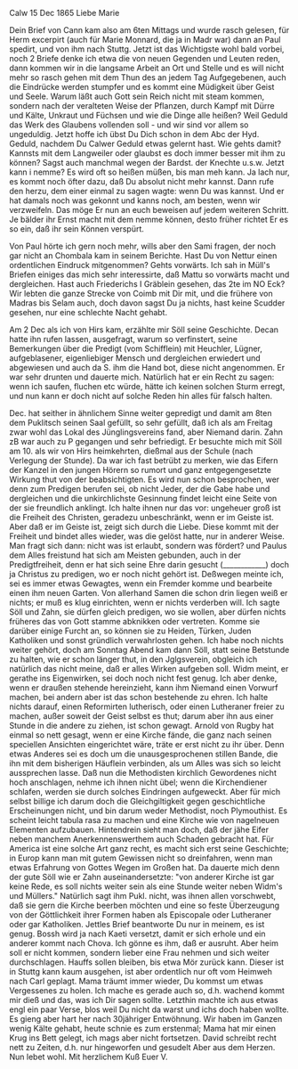  Calw 15 Dec 1865
Liebe Marie

Dein Brief von Cann kam also am 6ten Mittags und wurde rasch gelesen, für Herm excerpirt (auch für Marie Monnard, die ja in Madr war) dann an Paul spedirt, und von ihm nach Stuttg. Jetzt ist das Wichtigste wohl bald vorbei, noch 2 Briefe denke ich etwa die von neuen Gegenden und Leuten reden, dann kommen wir in die langsame Arbeit an Ort und Stelle und es will nicht mehr so rasch gehen mit dem Thun des an jedem Tag Aufgegebenen, auch die Eindrücke werden stumpfer und es kommt eine Müdigkeit über Geist und Seele. Warum läßt auch Gott sein Reich nicht mit steam kommen, sondern nach der veralteten Weise der Pflanzen, durch Kampf mit Dürre und Kälte, Unkraut und Füchsen und wie die Dinge alle heißen? Weil Geduld das Werk des Glaubens vollenden soll - und wir sind vor allem so ungeduldig. Jetzt hoffe ich übst Du Dich schon in dem Abc der Hyd. Geduld, nachdem Du Calwer Geduld etwas gelernt hast. Wie gehts damit? Kannsts mit dem Langweiler oder glaubst es doch immer besser mit ihm zu können? Sagst auch manchmal wegen der Bardst. der Knechte u.s.w. Jetzt kann i nemme? Es wird oft so heißen müßen, bis man meh kann. Ja lach nur, es kommt noch öfter dazu, daß Du absolut nicht mehr kannst. Dann rufe den herzu, dem einer einmal zu sagen wagte: wenn Du was kannst. Und er hat damals noch was gekonnt und kanns noch, am besten, wenn wir verzweifeln. Das möge Er nun an euch beweisen auf jedem weiteren Schritt. Je bälder ihr Ernst macht mit dem nemme können, desto früher richtet Er es so ein, daß ihr sein Können verspürt.

Von Paul hörte ich gern noch mehr, wills aber den Sami fragen, der noch gar nicht an Chombala kam in seinem Berichte. Hast Du von Nettur einen ordentlichen Eindruck mitgenommen? Gehts vorwärts. Ich sah in Müll's Briefen einiges das mich sehr interessirte, daß Mattu so vorwärts macht und dergleichen. Hast auch Friederichs I Gräblein gesehen, das 2te im NO Eck? Wir lebten die ganze Strecke von Coimb mit Dir mit, und die frühere von Madras bis Selam auch, doch davon sagst Du ja nichts, hast keine Scudder gesehen, nur eine schlechte Nacht gehabt.

Am 2 Dec als ich von Hirs kam, erzählte mir Söll seine Geschichte. Decan hatte ihn rufen lassen, ausgefragt, warum so verfinstert, seine Bemerkungen über die Predigt (vom Schifflein) mit Heuchler, Lügner, aufgeblasener, eigenliebiger Mensch und dergleichen erwiedert und abgewiesen und auch da S. ihm die Hand bot, diese nicht angenommen. Er war sehr drunten und dauerte mich. Natürlich hat er ein Recht zu sagen: wenn ich saufen, fluchen etc würde, hätte ich keinen solchen Sturm erregt, und nun kann er doch nicht auf solche Reden hin alles für falsch halten.

Dec. hat seither in ähnlichem Sinne weiter gepredigt und damit am 8ten dem Puklitsch seinen Saal gefüllt, so sehr gefüllt, daß ich als am Freitag zwar wohl das Lokal des Jünglingsvereins fand, aber Niemand darin. Zahn zB war auch zu P gegangen und sehr befriedigt. Er besuchte mich mit Söll am 10. als wir von Hirs heimkehrten, dießmal aus der Schule (nach Verlegung der Stunde). Da war ich fast betrübt zu merken, wie das Eifern der Kanzel in den jungen Hörern so rumort und ganz entgegengesetzte Wirkung thut von der beabsichtigten. Es wird nun schon besprochen, wer denn zum Predigen berufen sei, ob nicht Jeder, der die Gabe habe und dergleichen und die unkirchlichste Gesinnung findet leicht eine Seite von der sie freundlich anklingt. Ich halte ihnen nur das vor: ungeheuer groß ist die Freiheit des Christen, geradezu unbeschränkt, wenn er im Geiste ist. Aber daß er im Geiste ist, zeigt sich durch die Liebe. Diese kommt mit der Freiheit und bindet alles wieder, was die gelöst hatte, nur in anderer Weise. Man fragt sich dann: nicht was ist erlaubt, sondern was fördert? und Paulus dem Alles freistund hat sich am Meisten gebunden, auch in der Predigtfreiheit, denn er hat sich seine Ehre darin gesucht (____________) doch ja Christus zu predigen, wo er noch nicht gehört ist. Deßwegen meinte ich, sei es immer etwas Gewagtes, wenn ein Fremder komme und bearbeite einen ihm neuen Garten. Von allerhand Samen die schon drin liegen weiß er nichts; er muß es klug einrichten, wenn er nichts verderben will. Ich sagte Söll und Zahn, sie dürfen gleich predigen, wo sie wollen, aber dürfen nichts früheres das von Gott stamme abknikken oder vertreten. Komme sie darüber einige Furcht an, so können sie zu Heiden, Türken, Juden Katholiken und sonst gründlich verwahrlosten gehen. Ich habe noch nichts weiter gehört, doch am Sonntag Abend kam dann Söll, statt seine Betstunde zu halten, wie er schon länger thut, in den Jglgsverein, obgleich ich natürlich das nicht meine, daß er alles Wirken aufgeben soll. Widm meint, er gerathe ins Eigenwirken, sei doch noch nicht fest genug. Ich aber denke, wenn er draußen stehende hereinzieht, kann ihm Niemand einen Vorwurf machen, bei andern aber ist das schon bestehende zu ehren. Ich halte nichts darauf, einen Reformirten lutherisch, oder einen Lutheraner freier zu machen, außer soweit der Geist selbst es thut; darum aber ihn aus einer Stunde in die andere zu ziehen, ist schon gewagt. Arnold von Rugby hat einmal so nett gesagt, wenn er eine Kirche fände, die ganz nach seinen speciellen Ansichten eingerichtet wäre, träte er erst nicht zu ihr über. Denn etwas Anderes sei es doch um die unausgesprochenen stillen Bande, die ihn mit dem bisherigen Häuflein verbinden, als um Alles was sich so leicht aussprechen lasse. Daß nun die Methodisten kirchlich Gewordenes nicht hoch anschlagen, nehme ich ihnen nicht übel; wenn die Kirchendiener schlafen, werden sie durch solches Eindringen aufgeweckt. Aber für mich selbst billige ich darum doch die Gleichgiltigkeit gegen geschichtliche Erscheinungen nicht, und bin darum weder Methodist, noch Plymouthist. Es scheint leicht tabula rasa zu machen und eine Kirche wie von nagelneuen Elementen aufzubauen. Hintendrein sieht man doch, daß der jähe Eifer neben manchem Anerkennenswerthem auch Schaden gebracht hat. Für America ist eine solche Art ganz recht, es macht sich erst seine Geschichte; in Europ kann man mit gutem Gewissen nicht so dreinfahren, wenn man etwas Erfahrung von Gottes Wegen im Großen hat. Da dauerte mich denn der gute Söll wie er Zahn auseinandersetzte: "von anderer Kirche ist gar keine Rede, es soll nichts weiter sein als eine Stunde weiter neben Widm's und Müllers." Natürlich sagt ihm Pukl. nicht, was ihnen allen vorschwebt, daß sie gern die Kirche beerben möchten und eine so feste Überzeugung von der Göttlichkeit ihrer Formen haben als Episcopale oder Lutheraner oder gar Katholiken. 
Jettles Brief beantworte Du nur in meinem, es ist genug. Bossh wird ja nach Kaeti versetzt, damit er sich erhole und ein anderer kommt nach Chova. Ich gönne es ihm, daß er ausruht. Aber heim soll er nicht kommen, sondern lieber eine Frau nehmen und sich weiter durchschlagen. Hauffs sollen bleiben, bis etwa Mör zurück kann. Dieser ist in Stuttg kann kaum ausgehen, ist aber ordentlich nur oft vom Heimweh nach Carl geplagt. Mama träumt immer wieder, Du kommst um etwas Vergessenes zu holen. Ich mache es gerade auch so, d.h. wachend kommt mir dieß und das, was ich Dir sagen sollte. Letzthin machte ich aus etwas engl ein paar Verse, blos weil Du nicht da warst und ichs doch haben wollte. Es gieng aber hart her nach 30jähriger Entwöhnung. Wir haben im Ganzen wenig Kälte gehabt, heute schnie es zum erstenmal; Mama hat mir einen Krug ins Bett gelegt, ich mags aber nicht fortsetzen. David schreibt recht nett zu Zeiten, d.h. nur hingeworfen und gesudelt Aber aus dem Herzen. Nun lebet wohl. Mit herzlichem Kuß
 Euer V.
